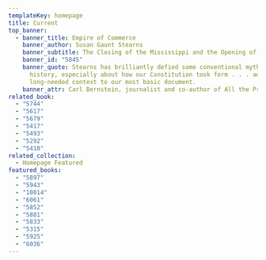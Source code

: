 ```yaml
---
templateKey: homepage
title: Current
top_banner:
  - banner_title: Empire of Commerce
    banner_author: Susan Gaunt Stearns
    banner_subtitle: The Closing of the Mississippi and the Opening of Atlantic Trade
    banner_id: "5845"
    banner_quote: Stearns has brilliantly defied some conventional myths of American
      history, especially about how our Constitution took form . . . adds some
      long-needed context to our most basic document.
    banner_attr: Carl Bernstein, journalist and co-author of All the President’s Men
related_book:
  - "5744"
  - "5617"
  - "5679"
  - "5417"
  - "5493"
  - "5292"
  - "5410"
related_collection:
  - Homepage Featured
featured_books:
  - "5897"
  - "5943"
  - "10014"
  - "6061"
  - "5852"
  - "5881"
  - "5833"
  - "5315"
  - "5925"
  - "6036"
---
```

